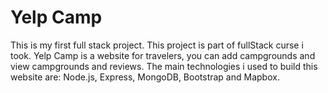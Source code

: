 # Yelp Camp

This is my first full stack project. This project is part of fullStack curse i took. Yelp Camp is a website for travelers, you can add campgrounds and view campgrounds and reviews.  The main technologies i used to build this website are: Node.js, Express, MongoDB, Bootstrap and Mapbox. 

